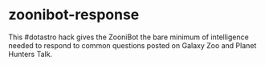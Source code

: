 zoonibot-response
=================

This #dotastro hack gives the ZooniBot the bare minimum of intelligence needed to respond to common questions posted on Galaxy Zoo and Planet Hunters Talk.
